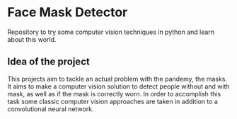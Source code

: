 # Face Mask Detector

Repository to try some computer vision techniques in python and learn about this world.

## Idea of the project
This projects aim to tackle an actual problem with the pandemy, the masks. It aims to make a computer vision solution to detect people without and with mask, as well as if the mask is correctly worn.
In order to accomplish this task some classic computer vision approaches are taken in addition to a convolutional neural network.



